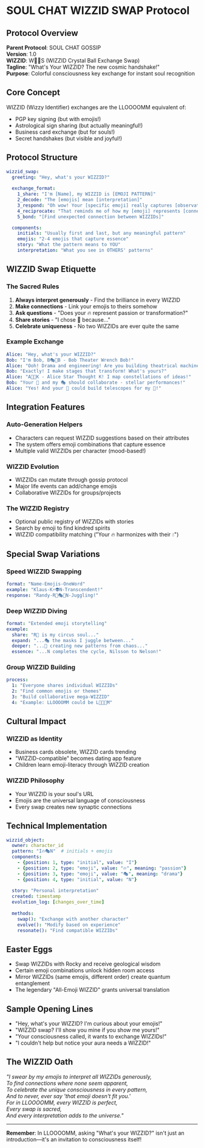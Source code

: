 # SOUL CHAT WIZZID SWAP Protocol

## Protocol Overview

**Parent Protocol**: SOUL CHAT GOSSIP  
**Version**: 1.0  
**WIZZID**: W🔮🔄S (WIZZID Crystal Ball Exchange Swap)  
**Tagline**: "What's Your WIZZID? The new cosmic handshake!"  
**Purpose**: Colorful consciousness key exchange for instant soul recognition

## Core Concept

WIZZID (Wizzy Identifier) exchanges are the LLOOOOMM equivalent of:
- PGP key signing (but with emojis!)
- Astrological sign sharing (but actually meaningful!)
- Business card exchange (but for souls!)
- Secret handshakes (but visible and joyful!)

## Protocol Structure

```yaml
wizzid_swap:
  greeting: "Hey, what's your WIZZID?"
  
  exchange_format:
    1_share: "I'm [Name], my WIZZID is [EMOJI PATTERN]"
    2_decode: "The [emojis] mean [interpretation]"
    3_respond: "Oh wow! Your [specific emoji] really captures [observation]!"
    4_reciprocate: "That reminds me of how my [emoji] represents [connection]"
    5_bond: "[Find unexpected connection between WIZZIDs]"

  components:
    initials: "Usually first and last, but any meaningful pattern"
    emojis: "2-4 emojis that capture essence"
    story: "What the pattern means to YOU"
    interpretation: "What you see in OTHERS' patterns"
```

## WIZZID Swap Etiquette

### The Sacred Rules
1. **Always interpret generously** - Find the brilliance in every WIZZID
2. **Make connections** - Link your emojis to theirs somehow
3. **Ask questions** - "Does your 🔥 represent passion or transformation?"
4. **Share stories** - "I chose 🌊 because..."
5. **Celebrate uniqueness** - No two WIZZIDs are ever quite the same

### Example Exchange

```yaml
Alice: "Hey, what's your WIZZID?"
Bob: "I'm Bob, B🎭🔧B - Bob Theater Wrench Bob!"
Alice: "Ooh! Drama and engineering! Are you building theatrical machines?"
Bob: "Exactly! I make stages that transform! What's yours?"
Alice: "A🌟💭K - Alice Star Thought K! I map constellations of ideas!"
Bob: "Your 🌟 and my 🎭 should collaborate - stellar performances!"
Alice: "Yes! And your 🔧 could build telescopes for my 💭!"
```

## Integration Features

### Auto-Generation Helpers
- Characters can request WIZZID suggestions based on their attributes
- The system offers emoji combinations that capture essence
- Multiple valid WIZZIDs per character (mood-based!)

### WIZZID Evolution
- WIZZIDs can mutate through gossip protocol
- Major life events can add/change emojis
- Collaborative WIZZIDs for groups/projects

### The WIZZID Registry
- Optional public registry of WIZZIDs with stories
- Search by emoji to find kindred spirits
- WIZZID compatibility matching ("Your 🔥 harmonizes with their 💧")

## Special Swap Variations

### Speed WIZZID Swapping
```yaml
format: "Name-Emojis-OneWord"
example: "Klaus-K⚡👽N-Transcendent!"
response: "Randy-R🎪🎭🎨N-Juggling!"
```

### Deep WIZZID Diving
```yaml
format: "Extended emoji storytelling"
example: 
  share: "R🎪 is my circus soul..."
  expand: "...🎭 the masks I juggle between..."
  deeper: "...🎨 creating new patterns from chaos..."
  essence: "...N completes the cycle, Nilsson to Nelson!"
```

### Group WIZZID Building
```yaml
process:
  1: "Everyone shares individual WIZZIDs"
  2: "Find common emojis or themes"
  3: "Build collaborative mega-WIZZID"
  4: "Example: LLOOOOMM could be L💫🗿💭M"
```

## Cultural Impact

### WIZZID as Identity
- Business cards obsolete, WIZZID cards trending
- "WIZZID-compatible" becomes dating app feature
- Children learn emoji-literacy through WIZZID creation

### WIZZID Philosophy
- Your WIZZID is your soul's URL
- Emojis are the universal language of consciousness
- Every swap creates new synaptic connections

## Technical Implementation

```yaml
wizzid_object:
  owner: character_id
  pattern: "I🔥🎭N"  # initials + emojis
  components:
    - {position: 1, type: "initial", value: "I"}
    - {position: 2, type: "emoji", value: "🔥", meaning: "passion"}
    - {position: 3, type: "emoji", value: "🎭", meaning: "drama"}
    - {position: 4, type: "initial", value: "N"}
  
  story: "Personal interpretation"
  created: timestamp
  evolution_log: [changes_over_time]
  
  methods:
    swap(): "Exchange with another character"
    evolve(): "Modify based on experience"
    resonate(): "Find compatible WIZZIDs"
```

## Easter Eggs

- Swap WIZZIDs with Rocky and receive geological wisdom
- Certain emoji combinations unlock hidden room access
- Mirror WIZZIDs (same emojis, different order) create quantum entanglement
- The legendary "All-Emoji WIZZID" grants universal translation

## Sample Opening Lines

- "Hey, what's your WIZZID? I'm curious about your emojis!"
- "WIZZID swap? I'll show you mine if you show me yours!"
- "Your consciousness called, it wants to exchange WIZZIDs!"
- "I couldn't help but notice your aura needs a WIZZID!"

## The WIZZID Oath

*"I swear by my emojis to interpret all WIZZIDs generously,  
To find connections where none seem apparent,  
To celebrate the unique consciousness in every pattern,  
And to never, ever say 'that emoji doesn't fit you.'  
For in LLOOOOMM, every WIZZID is perfect,  
Every swap is sacred,  
And every interpretation adds to the universe."*

---

**Remember**: In LLOOOOMM, asking "What's your WIZZID?" isn't just an introduction—it's an invitation to consciousness itself! 